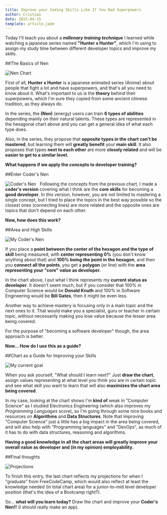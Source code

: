 ```yaml
---
title: Improve your Coding Skills Like If You Had Superpowers
author: Cristian
date: 2015-04-15
template: article.jade
---
```


Today I'll teach you about a ***millenary training technique*** I learned while watching a japanese series named **"Hunter x Hunter"**, which I'm using to assign my study time between different developer topics and improve my skills.

##The Basics of Nen

![Nen Chart](nen1.png)

First of all, **Hunter x Hunter** is a japanese animated series (Anime) about people that fight a lot and have superpowers, and that's all you need to know about it. What's important to us is the **theory** behind their superpowers, which I'm sure they copied from some ancient chinese tradition, as they always do.
  
In the series, the **(Nen)** (energy) users can train **6 types of abilities** depending mainly on their natural talents. These types are represented in the hexagonal chart above and you can get a general idea of what each type does.

Also, in the series, they propose that **opposite types in the chart can't be mastered**, but learning them will **greatly benefit** your **main skill**. It also proposes that types **next to each other** are more **closely related** and will be **easier to get to a similar level.**

**What happens if we apply the concepts to developer training?**


##Enter Coder's Nen

![Coder's Nen](codernen.png)
 
Following the concepts from the previous chart, I made a **coder's version** covering what I think are the **core skills** for becoming a **good developer**. In this version, however, you are not limited to mastering a single concept, but I tried to place the topics in the best way possible so the closest ones (connecting lines) are more related and the opposite ones are topics that don't depend on each other.

**Now, how does this work?**

##Area and High Skills 

![My Coder's Nen](crisnen.png)

If you place a **point between the center of the hexagon and the type of skill** being measured, with **center representing 0%** (you don't know anything about that) and **100% being the point in the hexagon**, and then you **connect all the points**, you get a **polygon** (or line) with the **area representing your "core" value as developer.**

In the chart above, I put what I think represents my **current status as developer**. It doesn't seem much, but if you consider that 100% in Computer Science would be **Donald Knuth** and 100% in Software Engineering would be **Bill Gates**, then it might be even less.

Another way to achieve mastery is focusing only in a main topic and the next ones to it. That would make you a specialist, guru or teacher in certain topic, without necessarily making you lose value because the lesser area being covered.
 
For the purpose of "becoming a software developer" though, the area approach is better.

**Now... How do I use this as a guide?**

##Chart as a Guide for Improving your Skills

![My current goal](crisnen2.png)

When you ask yourself, "What should I learn next?" Just **draw the chart**, assign values representing at what level you think you are in certain topic and see what skill you want to learn that will also **maximizes the chart area being covered**.

In my case, looking at the chart shows I'm **kind of** weak in "Computer Science" as I studied Electronics Engineering (which also improves my *Programming Languages* score), so I'm going through some nice books and resources on **Algorithms** and **Data Structures**. Note that improving "Computer Science" just a little has a big impact in the area being covered, and will also help with "Programming languages" and "DevOps", as much of it has to do with data structures, reasoning and algorithms.

**Having a good knowledge in all the chart areas will greatly improve your overall value as developer and (in my opinion) employability.**

##Final thoughts

![Projections](crisnen3.png)

To finish this entry, the last chart reflects my projections for when I "graduate" from FreeCodeCamp, which would also reflect at least the knowledge needed (in total chart area) for a junior-to-mid level developer position (that's the idea of a Bootcamp right?).

So... **what will you learn today?** Draw the chart and improve your **Coder's Nen!!** (I should really make an app).

